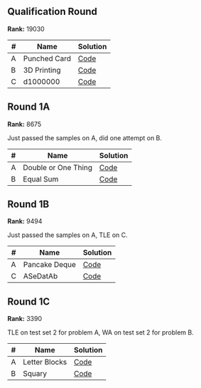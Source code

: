 ## Qualification Round

**Rank:** 19030

| # | Name | Solution |
|---| ----- | -------- |
|A| Punched Card | [Code](./Qualification%20Round/punched_card.py)|
|B| 3D Printing | [Code](./Qualification%20Round/3D_printing.py)|
|C| d1000000 | [Code](./Qualification%20Round/d1000000.py)|

## Round 1A

**Rank:** 8675

Just passed the samples on A, did one attempt on B.

| # | Name | Solution |
|---| ----- | -------- |
|A| Double or One Thing | [Code](./Round%201A/double_or_one_thing.py)|
|B| Equal Sum | [Code](./Round%201A/equal_sum.py)|

## Round 1B

**Rank:** 9494

Just passed the samples on A, TLE on C.

| # | Name | Solution |
|---| ----- | -------- |
|A| Pancake Deque | [Code](./Round%201B/pancake_deque.py)|
|C| ASeDatAb | [Code](./Round%201B/asedatab.py)|

## Round 1C

**Rank:** 3390

TLE on test set 2 for problem A, WA on test set 2 for problem B.

| # | Name | Solution |
|---| ----- | -------- |
|A| Letter Blocks | [Code](./Round%201C/letter_blocks.py)|
|B| Squary | [Code](./Round%201C/squary.py)|
